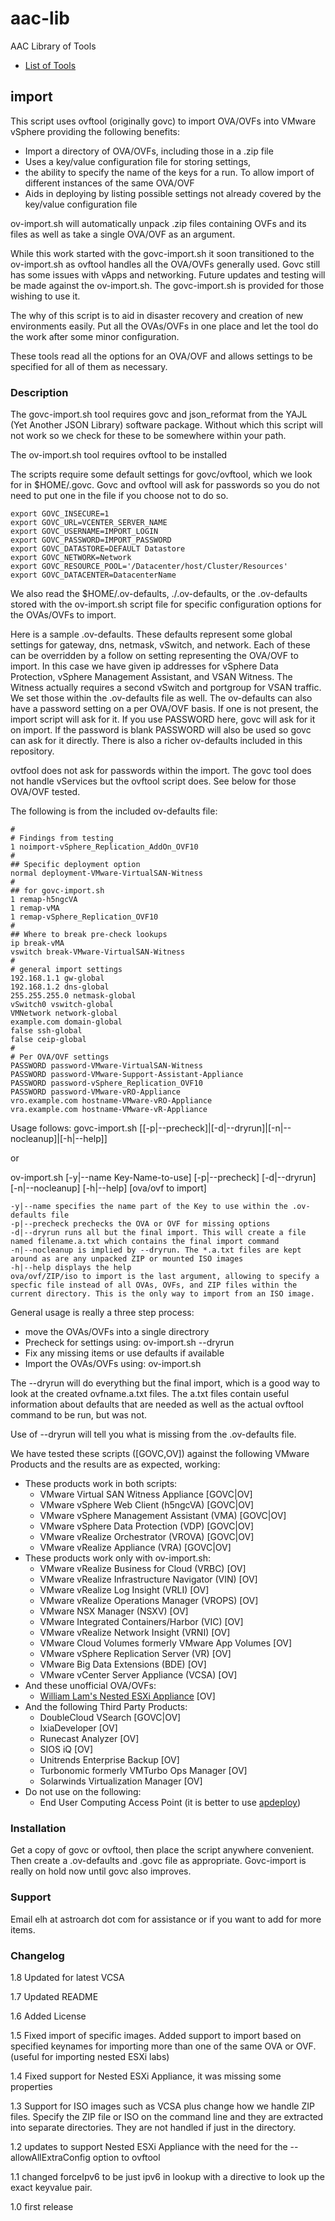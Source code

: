 # aac-lib
AAC Library of Tools

- <a href=https://github.com/Texiwill/aac-lib/tree/master/>List of Tools</a>

## import
This script uses ovftool (originally govc) to import OVA/OVFs into VMware
vSphere providing the following benefits:

* Import a directory of OVA/OVFs, including those in a .zip file
* Uses a key/value configuration file for storing settings, 
* the ability to specify the name of the keys for a run. To allow import of different instances of the same OVA/OVF
* Aids in deploying by listing possible settings not already covered by the key/value configuration file

ov-import.sh will automatically unpack .zip files containing OVFs and its files as well as take a single OVA/OVF as an argument.

While this work started with the govc-import.sh it soon transitioned to
the ov-import.sh as ovftool handles all the OVA/OVFs generally used. Govc
still has some issues with vApps and networking. Future updates and
testing will be made against the ov-import.sh. The govc-import.sh is
provided for those wishing to use it.

The why of this script is to aid in disaster recovery and creation of
new environments easily. Put all the OVAs/OVFs in one place and let the
tool do the work after some minor configuration. 

These tools read all the options for an OVA/OVF and allows settings to
be specified for all of them as necessary.

### Description
The govc-import.sh tool requires govc and json_reformat from the YAJL
(Yet Another JSON Library) software package. Without which this script
will not work so we check for these to be somewhere within your path.

The ov-import.sh tool requires ovftool to be installed

The scripts require some default settings for govc/ovftool, which we
look for in $HOME/.govc. Govc and ovftool will ask for passwords so you
do not need to put one in the file if you choose not to do so.

```
export GOVC_INSECURE=1
export GOVC_URL=VCENTER_SERVER_NAME
export GOVC_USERNAME=IMPORT_LOGIN
export GOVC_PASSWORD=IMPORT_PASSWORD
export GOVC_DATASTORE=DEFAULT Datastore
export GOVC_NETWORK=Network
export GOVC_RESOURCE_POOL='/Datacenter/host/Cluster/Resources'
export GOVC_DATACENTER=DatacenterName
```

We also read the $HOME/.ov-defaults, ./.ov-defaults, or the
.ov-defaults stored with the ov-import.sh script file for specific
configuration options for the OVAs/OVFs to import.

Here is a sample .ov-defaults. These defaults represent some
global settings for gateway, dns, netmask, vSwitch, and network. Each of
these can be overridden by a follow on setting representing the OVA/OVF
to import. In this case we have given ip addresses for vSphere Data
Protection, vSphere Management Assistant, and VSAN Witness. The Witness
actually requires a second vSwitch and portgroup for VSAN traffic. We set
those within the .ov-defaults file as well. The ov-defaults can also
have a password setting on a per OVA/OVF basis. If one is not present,
the import script will ask for it. If you use PASSWORD here, govc will
ask for it on import. If the password is blank PASSWORD will also be
used so govc can ask for it directly. There is also a richer ov-defaults
included in this repository.

ovtfool does not ask for passwords within the import. The govc tool does
not handle vServices but the ovftool script does. See below for those
OVA/OVF tested.

The following is from the included ov-defaults file:
```
#
# Findings from testing
1 noimport-vSphere_Replication_AddOn_OVF10
#
## Specific deployment option
normal deployment-VMware-VirtualSAN-Witness
#
## for govc-import.sh
1 remap-h5ngcVA
1 remap-vMA
1 remap-vSphere_Replication_OVF10
#
## Where to break pre-check lookups
ip break-vMA
vswitch break-VMware-VirtualSAN-Witness
#
# general import settings
192.168.1.1 gw-global
192.168.1.2 dns-global
255.255.255.0 netmask-global
vSwitch0 vswitch-global
VMNetwork network-global
example.com domain-global
false ssh-global
false ceip-global
#
# Per OVA/OVF settings
PASSWORD password-VMware-VirtualSAN-Witness
PASSWORD password-VMware-Support-Assistant-Appliance
PASSWORD password-vSphere_Replication_OVF10
PASSWORD password-VMware-vRO-Appliance
vro.example.com hostname-VMware-vRO-Appliance
vra.example.com hostname-VMware-vR-Appliance
```

Usage follows:
govc-import.sh [[-p|--precheck]|[-d|--dryrun]|[-n|--nocleanup]|[-h|--help]]

or

ov-import.sh [-y|--name Key-Name-to-use] [-p|--precheck] [-d|--dryrun] [-n|--nocleanup] [-h|--help] [ova/ovf to import]

	-y|--name specifies the name part of the Key to use within the .ov-defaults file
	-p|--precheck prechecks the OVA or OVF for missing options
	-d|--dryrun runs all but the final import. This will create a file named filename.a.txt which contains the final import command
	-n|--nocleanup is implied by --dryrun. The *.a.txt files are kept around as are any unpacked ZIP or mounted ISO images
	-h|--help displays the help
	ova/ovf/ZIP/iso to import is the last argument, allowing to specify a specfic file instead of all OVAs, OVFs, and ZIP files within the current directory. This is the only way to import from an ISO image.

General usage is really a three step process:
* move the OVAs/OVFs into a single directrory
* Precheck for settings using: ov-import.sh --dryrun
* Fix any missing items or use defaults if available
* Import the OVAs/OVFs using: ov-import.sh

The --dryrun will do everything but the final import, which is
a good way to look at the created ovfname.a.txt files. The a.txt files
contain useful information about defaults that are needed as well as
the actual ovftool command to be run, but was not.

Use of --dryrun will tell you what is missing from the .ov-defaults file.

We have tested these scripts ([GOVC,OV]) against the following VMware
Products and the results are as expected, working:

* These products work in both scripts:
  * VMware Virtual SAN Witness Appliance [GOVC|OV]
  * VMware vSphere Web Client (h5ngcVA) [GOVC|OV]
  * VMware vSphere Management Assistant (VMA) [GOVC|OV]
  * VMware vSphere Data Protection (VDP) [GOVC|OV]
  * VMware vRealize Orchestrator (VROVA) [GOVC|OV]
  * VMware vRealize Appliance (VRA) [GOVC|OV]
* These products work only with ov-import.sh:
  * VMware vRealize Business for Cloud (VRBC) [OV]
  * VMware vRealize Infrastructure Navigator (VIN) [OV]
  * VMware vRealize Log Insight (VRLI) [OV]
  * VMware vRealize Operations Manager (VROPS) [OV]
  * VMware NSX Manager (NSXV) [OV]
  * VMware Integrated Containers/Harbor (VIC) [OV]
  * VMware vRealize Network Insight (VRNI) [OV]
  * VMware Cloud Volumes formerly VMware App Volumes [OV]
  * VMware vSphere Replication Server (VR) [OV]
  * VMware Big Data Extensions (BDE) [OV]
  * VMware vCenter Server Appliance (VCSA) [OV]
* And these unofficial OVA/OVFs:
  * <a href="http://www.virtuallyghetto.com/2016/11/esxi-6-5-virtual-appliance-is-now-available.html">William Lam's Nested ESXi Appliance</a> [OV]
* And the following Third Party Products:
  * DoubleCloud VSearch [GOVC|OV]
  * IxiaDeveloper [OV]
  * Runecast Analyzer [OV]
  * SIOS iQ [OV]
  * Unitrends Enterprise Backup [OV]
  * Turbonomic formerly VMTurbo Ops Manager [OV]
  * Solarwinds Virtualization Manager [OV]
* Do not use on the following:
  * End User Computing Access Point (it is better to use <a href=https://communities.vmware.com/docs/DOC-30835>apdeploy</a>)

### Installation
Get a copy of govc or ovftool, then place the script anywhere
convenient. Then create a .ov-defaults and .govc file as appropriate.
Govc-import is really on hold now until govc also improves.

### Support
Email elh at astroarch dot com for assistance or if you want to add
for more items.

### Changelog
1.8 Updated for latest VCSA

1.7 Updated README

1.6 Added License

1.5 Fixed import of specific images. Added support to import based on specified keynames for importing more than one of the same OVA or OVF. (useful for importing nested ESXi labs)

1.4 Fixed support for Nested ESXi Appliance, it was missing some properties

1.3 Support for ISO images such as VCSA plus change how we handle ZIP files. Specify the ZIP file or ISO on the command line and they are extracted into separate directories. They are not handled if just in the directory.

1.2 updates to support Nested ESXi Appliance with the need for the --allowAllExtraConfig option to ovftool

1.1 changed forceIpv6 to be just ipv6 in lookup with a directive to look up the exact keyvalue pair. 

1.0 first release
